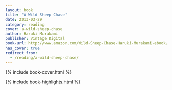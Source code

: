 ```yaml
---
layout: book
title: "A Wild Sheep Chase"
date: 2013-03-29
category: reading
cover: a-wild-sheep-chase
author: Haruki Murakami
publisher: Vintage Digital
book-url: http://www.amazon.com/Wild-Sheep-Chase-Haruki-Murakami-ebook/dp/B005TKD6J8/ref=tmm_kin_swatch_0?_encoding=UTF8&sr=&qid=
has_cover: true
redirect_from:
  - /reading/a-wild-sheep-chase/
---
```

{% include book-cover.html %}

{% include book-highlights.html %}
